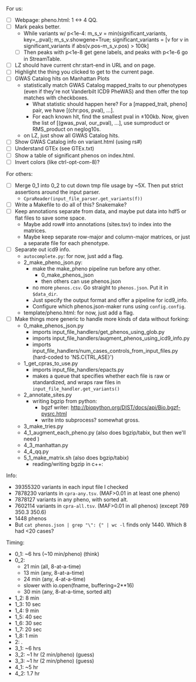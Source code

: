 For us:
- [ ] Webpage: pheno.html: 1 <-> 4 QQ.
- [ ] Mark peaks better.
    - While variants w/ p<1e-4: m_s_v = min(significant_variants, key=_.pval); m_s_v.showgene=True; significant_variants = [v for v in significant_variants if abs(v.pos-m_s_v.pos) > 100k]
    - [ ] Then peaks with p<1e-8 get gene labels, and peaks with p<1e-6 go in StreamTable.
- [ ] LZ should have current chr:start-end in URL and on page.
- [ ] Highlight the thing you clicked to get to the current page.
- [ ] GWAS Catalog hits on Manhattan Plots
    - statistically match GWAS Catalog mapped_traits to our phenotypes (even if they're not Vanderbilt ICD9 PheWAS) and then offer the top matches with checkboxes.
        - What statistic should happen here? For a [mapped_trait, pheno] pair, we have [(chr:pos, pval), ...].
        - For each known hit, find the smallest pval in ±100kb.  Now, given the list of [(gwas_pval, our_pval), ...], use sumproduct or RMS_product on neglog10s.
    - on LZ, just show all GWAS Catalog hits.
- [ ] Show GWAS Catalog info on variant.html (using rs#)
- [ ] Understand GTEx (see GTEx.txt)
- [ ] Show a table of significant phenos on index.html.
- [ ] Invert colors (like ctrl-opt-com-8)?

For others:
- [ ] Merge 0_1 into 0_2 to cut down tmp file usage by ~5X.  Then put strict assertions around the input parser.
    - `CpraReader(input_file_parser.get_variants(f))`
- [ ] Write a Makefile to do all of this?  Snakemake?
- [ ] Keep annotations separate from data, and maybe put data into hdf5 or flat files to save some space.
    - Maybe add row# into annotations (sites.tsv) to index into the matrices.
    - Maybe keep separate row-major and column-major matrices, or just a separate file for each phenotype.
- [ ] Separate out icd9 info.
    - `autocomplete.py`: for now, just add a flag.
    - 2_make_pheno_json.py:
        - make the make_pheno pipeline run before any other.
            - 0_make_phenos_json
            - then others can use phenos.json
        - no more `phenos.csv`.  Go straight to `phenos.json`.  Put it in `$data_dir`.
        - Just specify the output format and offer a pipeline for icd9_info.
        - Configure which phenos.json-maker runs using `config.config`.
    - template/pheno.html: for now, just add a flag.
- [ ] Make things more generic to handle more kinds of data without forking:
    - 0_make_phenos_json.py
        - imports input_file_handlers/get_phenos_using_glob.py
        - imports input_file_handlers/augment_phenos_using_icd9_info.py
        - imports input_file_handlers/num_cases_controls_from_input_files.py (hard-coded to 'NS.C{TRL,ASE}')
    - 1_get_cpras_to_use.py
        - imports input_file_handlers/epacts.py
        - makes a queue that specifies whether each file is raw or standardized, and wraps raw files in `input_file_handler.get_variants()`
    - 2_annotate_sites.py
        - writing bgzip from python:
            - bgzf writer: <http://biopython.org/DIST/docs/api/Bio.bgzf-pysrc.html>
            - write into subprocess? somewhat gross.
    - 3_make_tries.py
    - 4_1_augment_each_pheno.py (also does bgzip/tabix, but then we'll need )
    - 4_3_manhattan.py
    - 4_4_qq.py
    - 5_1_make_matrix.sh (also does bgzip/tabix)
        - reading/writing bgzip in c++:


Info:
- 39355320 variants in each input file I checked
- 7878230 variants in `cpra-any.tsv`. (MAF>0.01 in at least one pheno)
- 7878127 variants in any pheno, with sorted alt.
- 7602114 variants in `cpra-all.tsv`. (MAF>0.01 in all phenos) (except 769 350.3 350.6)
- 1448 phenos
- But `cat phenos.json | grep "\": {" | wc -l` finds only 1440.  Which 8 had <20 cases?


Timing:
- 0_1: ~6 hrs (~10 min/pheno) (think)
- 0_2:
    - 21 min (all, 8-at-a-time)
    - 13 min (any, 8-at-a-time)
    - 24 min (any, 4-at-a-time)
    - slower with io.open(fname, buffering=2**16)
    - 30 min (any, 8-at-a-time, sorted alt)
- 1_2: 8 min
- 1_3: 10 sec
- 1_4: 9 min
- 1_5: 40 sec
- 1_6: 30 sec
- 1_7: 20 sec
- 1_8: 1 min
- 2: .
- 3_1: ~6 hrs
- 3_2: ~1 hr (2 min/pheno) (guess)
- 3_3: ~1 hr (2 min/pheno) (guess)
- 4_1: ~5 hr
- 4_2: 1.7 hr
